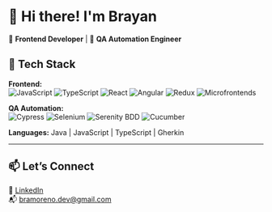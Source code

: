 # 👋 Hi there! I'm Brayan

🎯 **Frontend Developer** | 🧪 **QA Automation Engineer**

## 🧰 Tech Stack

**Frontend:**  
![JavaScript](https://img.shields.io/badge/JavaScript-F7DF1E?style=for-the-badge&logo=javascript&logoColor=black) ![TypeScript](https://img.shields.io/badge/TypeScript-007ACC?style=for-the-badge&logo=typescript&logoColor=white) ![React](https://img.shields.io/badge/React-20232A?style=for-the-badge&logo=react&logoColor=61DAFB) ![Angular](https://img.shields.io/badge/Angular-DD0031?style=for-the-badge&logo=angular&logoColor=white) ![Redux](https://img.shields.io/badge/Redux-593D88?style=for-the-badge&logo=redux&logoColor=white) ![Microfrontends](https://img.shields.io/badge/Microfrontend-4B32C3?style=for-the-badge&logo=webcomponents.org&logoColor=white)

**QA Automation:**  
![Cypress](https://img.shields.io/badge/Cypress-17202C?style=for-the-badge&logo=cypress&logoColor=white) ![Selenium](https://img.shields.io/badge/Selenium-43B02A?style=for-the-badge&logo=selenium&logoColor=white) ![Serenity BDD](https://img.shields.io/badge/Serenity-6DB33F?style=for-the-badge&logo=serenity&logoColor=white) ![Cucumber](https://img.shields.io/badge/Cucumber-23D96C?style=for-the-badge&logo=cucumber&logoColor=white)

**Languages:** Java | JavaScript | TypeScript | Gherkin

---

## 📫 Let’s Connect

💼 [LinkedIn](https://www.linkedin.com)  
📬 bramoreno.dev@gmail.com
